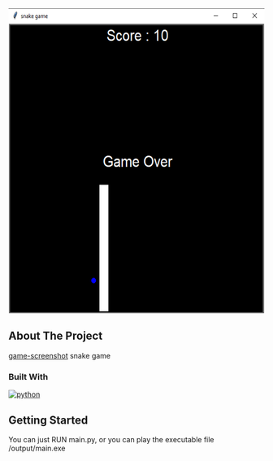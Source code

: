 <div align="center">
  <a href="https://github.com/loading04/snake_gmae">
    <img src="images/snake_game.png" alt="Logo" width="600" height="600">
  </a>
 </div>

## About The Project

[game-screenshot]
snake game 
### Built With
[![python][python-pi]][python-url]

## Getting Started

You can just RUN main.py, or you can play the executable file /output/main.exe

<!-- MARKDOWN LINKS & IMAGES -->
[game-screenshot]: images/snake_game.png
[python-pi]:https://img.shields.io/badge/Python-3776AB?style=for-the-badge&logo=python&logoColor=white
[python-url]:https://www.python.org/


